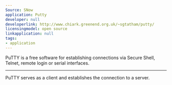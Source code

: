 ```yaml
---
Source: SNow
application: Putty
developer: null
developerlink: http://www.chiark.greenend.org.uk/~sgtatham/putty/
licensingmodel: open source
linkapplication: null
tags:
- application
---
```

PuTTY is a free software for establishing connections via Secure Shell, Telnet, remote login or serial interfaces.

---

PuTTY serves as a client and establishes the connection to a server. 
